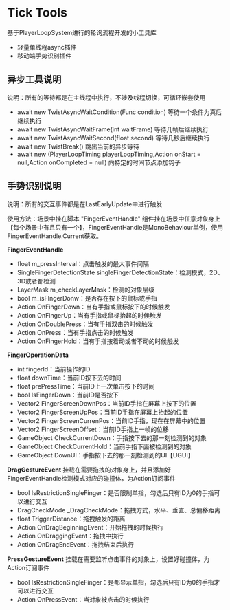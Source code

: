 

# Tick Tools
基于PlayerLoopSystem进行的轮询流程开发的小工具库
- 轻量单线程async插件
- 移动端手势识别插件


## 异步工具说明
说明：所有的等待都是在主线程中执行，不涉及线程切换，可循环嵌套使用
- await new TwistAsyncWaitCondition(Func<bool>  condition) 等待一个条件为真后继续执行
- await new TwistAsyncWaitFrame(int waitFrame) 等待几帧后继续执行
- await new TwistAsyncWaitSecond(float second) 等待几秒后继续执行
- await new TwistBreak() 跳出当前的异步等待
- await new (PlayerLoopTiming playerLoopTiming,Action onStart = null,Action onCompleted = null) 向特定的时间节点添加钩子

## 手势识别说明

说明：所有的交互事件都是在LastEarlyUpdate中进行触发

使用方法：场景中挂在脚本 "FingerEventHandle" 组件挂在场景中任意对象身上【每个场景中有且只有一个】，FingerEventHandle是MonoBehaviour单例，使用FingerEventHandle.Current获取。

**FingerEventHandle**
 - float m_pressInterval：点击触发的最大事件间隔
 - SingleFingerDetectionState singleFingerDetectionState：检测模式，2D、3D或者都检测
 - LayerMask m_checkLayerMask：检测的对象层级
 - bool m_isFIngerDonw：是否存在按下的鼠标或手指
 - Action<FingerOperationData> OnFingerDown：当有手指或鼠标按下的时候触发
 - Action<FingerOperationData> OnFingerUp：当有手指或鼠标抬起的时候触发
 - Action<FingerOperationData> OnDoublePress：当有手指双击的时候触发
 - Action<FingerOperationData> OnPress：当有手指点击的时候触发
 - Action<FingerOperationData> OnFingerHold：当有手指按着动或者不动的时候触发

**FingerOperationData**

 - int fingerId：当前操作的ID
 - float downTime：当前ID按下去的时间
 - float prePressTime：当前ID上一次单击按下的时间
 - bool IsFingerDown：当前ID是否按下
 - Vector2 FingerScreenDownPos：当前ID手指在屏幕上按下的位置
 - Vector2 FingerScreenUpPos：当前ID手指在屏幕上抬起的位置
 - Vector2 FingerScreenCurrenPos：当前ID手指，现在在屏幕中的位置
 - Vector2 FingerScreenOffset：当前ID手指上一帧的位移
 - GameObject CheckCurrentDown：手指按下去的那一刻检测到的对象
 - GameObject CheckCurrentHold：当前手指下面被检测到的对象
 - GameObject DownUI：手指按下去的那一刻检测到的UI【UGUI】

**DragGestureEvent**
挂载在需要拖拽的对象身上，并且添加好FingerEventHandle检测模式对应的碰撞体，为Action订阅事件

 - bool IsRestrictionSingleFinger：是否限制单指，勾选后只有ID为0的手指可以进行交互
 - DragCheckMode _DragCheckMode：拖拽方式，水平、垂直、总偏移距离
 - float TriggerDistance：拖拽触发的距离
 - Action<FingerOperationData> OnDragBeginningEvent：开始拖拽的时候执行
 - Action<FingerOperationData> OnDraggingEvent：拖拽中执行
 - Action<FingerOperationData> OnDragEndEvent：拖拽结束后执行

**PressGestureEvent**
挂载在需要监听点击事件的对象上，设置好碰撞体，为Action订阅事件

 - bool IsRestrictionSingleFinger：是都显示单指，勾选后只有ID为0的手指才可以进行交互
 - Action<FingerOperationData> OnPressEvent：当对象被点击的时候执行
